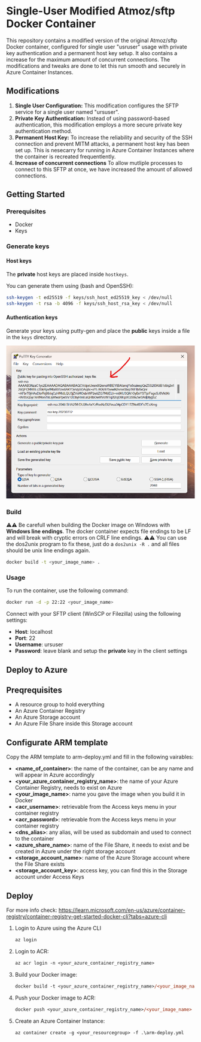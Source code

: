 # Single-User Modified Atmoz/sftp Docker Container
This repository contains a modified version of the original Atmoz/sftp Docker container, configured for single user "usruser" usage with private key authentication and a permanent host key setup. It also contains a increase for the maximum amount of concurrent connections. The modifications and tweaks are done to let this run smooth and securely in Azure Container Instances.

## Modifications
1. **Single User Configuration:** This modification configures the SFTP service for a single user named "ursuser".
2. **Private Key Authentication:** Instead of using password-based authentication, this modification employs a more secure private key authentication method.
3. **Permanent Host Key:** To increase the reliability and security of the SSH connection and prevent MITM attacks, a permanent host key has been set up. This is nesecarry for running in Azure Container Instances where the container is recreated frequentlently. 
4. **Increase of concurrent connections** To allow mutliple processes to connect to this SFTP at once, we have increased the amount of allowed connections.

## Getting Started

### Prerequisites
- Docker 
- Keys

### Generate keys

#### Host keys
The **private** host keys are placed inside `hostkeys`. 

You can generate them using (bash and OpenSSH):
```bash 
ssh-keygen -t ed25519 -f keys/ssh_host_ed25519_key < /dev/null
ssh-keygen -t rsa -b 4096 -f keys/ssh_host_rsa_key < /dev/null
```

#### Authentication keys
Generate your keys using putty-gen and place the **public** keys inside a file in the `keys` directory.

![](putty-gen.png)


### Build
⚠️⚠️ Be carefull when building the Docker image on Windows with **Windows line endings**. The docker container expects file endings to be LF and will break with cryptic errors on CRLF line endings. ⚠️⚠️ You can use the dos2unix program to fix these, just do a `dos2unix -R .` and all files should be unix line endings again.

```bash
docker build -t <your_image_name> .
```

### Usage
To run the container, use the following command:

```bash
docker run -d -p 22:22 <your_image_name>
```

Connect with your SFTP client (WinSCP or Filezilla) using the following settings:

* **Host**: localhost
* **Port**: 22
* **Username**: ursuser
* **Password**: leave blank and setup the **private** key in the client settings

## Deploy to Azure

## Preqrequisites

* A resource group to hold everything
* An Azure Container Registry 
* An Azure Storage account
* An Azure File Share inside this Storage account

## Configurate ARM template
Copy the ARM template to arm-deploy.yml and fill in the following vairables:
* **<name_of_container>**: the name of the container, can be any name and will appear in Azure accordingly
* **<your_azure_container_registry_name>**: the name of your Azure Container Registry, needs to exist on Azure
* **<your_image_name>**: name you gave the image when you build it in Docker
* **<acr_username>**: retrievable from the Access keys menu in your container registry
* **<acr_password>**: retrievable from the Access keys menu in your container registry
* **<dns_alias>**: any alias, will be used as subdomain and used to connect to the container
* **<azure_share_name>**: name of the File Share, it needs to exist and be created in Azure under the right storage account
* **<storage_account_name>**: name of the Azure Storage account where the File Share exists
* **<storage_account_key>**: access key, you can find this in the Storage account under Access Keys
 

## Deploy
For more info check: https://learn.microsoft.com/en-us/azure/container-registry/container-registry-get-started-docker-cli?tabs=azure-cli

1. Login to Azure using the Azure CLI
   ```ps
   az login
   ```

2. Login to ACR:

   ```ps
   az acr login -n <your_azure_container_registry_name>
   ```

3. Build your Docker image:

   ```ps
   docker build -t <your_azure_container_registry_name>/<your_image_name> .
   ```

4. Push your Docker image to ACR:

   ```ps
   docker push <your_azure_container_registry_name>/<your_image_name>
   ```

5. Create an Azure Container Instance:
   ```ps
   az container create -g <your_resourcegroup> -f .\arm-deploy.yml
   ```
